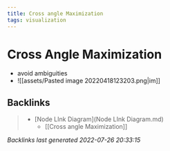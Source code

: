 ```yaml
---
title: Cross angle Maximization
tags: visualization
---
```


# Cross Angle Maximization
- avoid ambiguities
- ![[assets/Pasted image 20220418123203.png|im]]


































































































## Backlinks

> - [Node LInk Diagram](Node LInk Diagram.md)
>   - [[Cross angle Maximization]]

_Backlinks last generated 2022-07-26 20:33:15_
